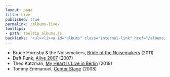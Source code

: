 ```yaml
---
layout: page
title: Live
published: true
permalink: /albums-live/
tooltips: 
- path: tooltip_albums.js
backlinks: '<ul><li><a id="albums" class="internal-link" href="/albums/">Albums</a></li></ul>'
---
```


* Bruce Hornsby & the Noisemakers, [Bride of the Noisemakers](https://open.spotify.com/album/3Y3w5UvZ0yazQRUKVtlVTo?si=YPVaQHeVTD-TxMu1GHHC2Q) (2011)
* Daft Punk, [Alive 2007](https://open.spotify.com/album/7u6zL7kqpgLPISZYXNTgYk?si=Kb6t4ElBQ9G6eTftbieWlA) (2007)
* Theo Katzman, [My Heart Is Live in Berlin](https://open.spotify.com/album/3ZG1uBVhfvxpmYWn4GBOP8?si=rkzC_2a1R6aYu0iQtkSRgA) (2019)
* Tommy Emmanuel, [Center Stage](https://open.spotify.com/album/5AUk0GEue5ON8pPIA8a7uF?si=HYDFmuqgTqm3NuOMr4IJqg) (2008)
